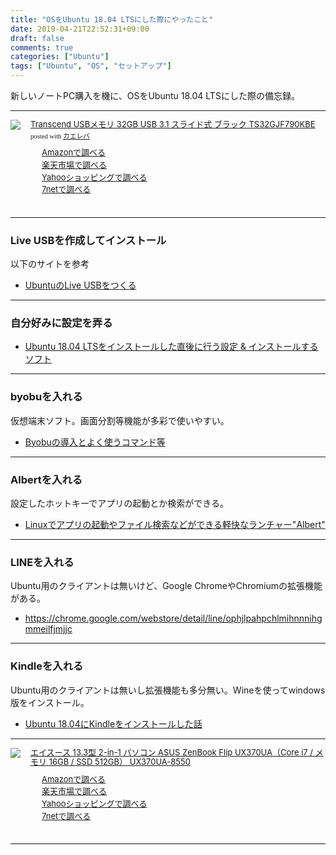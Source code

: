 ```yaml
---
title: "OSをUbuntu 18.04 LTSにした際にやったこと"
date: 2019-04-21T22:52:31+09:00
draft: false
comments: true
categories: ["Ubuntu"]
tags: ["Ubuntu", "OS", "セットアップ"]
---
```


新しいノートPC購入を機に、OSをUbuntu 18.04 LTSにした際の備忘録。

 <!--more-->

---

<div class="kaerebalink-box" style="text-align:left;padding-bottom:20px;font-size:small;zoom: 1;overflow: hidden;">
    <div class="kaerebalink-image" style="float:left;margin:0 15px 10px 0;"><a
            href="//af.moshimo.com/af/c/click?a_id=1414800&amp;p_id=170&amp;pc_id=185&amp;pl_id=4062&amp;url=https%3A%2F%2Fwww.amazon.co.jp%2FTranscend-USB%25E3%2583%25A1%25E3%2583%25A2%25E3%2583%25AA-%25E3%2582%25B9%25E3%2583%25A9%25E3%2582%25A4%25E3%2583%2589%25E5%25BC%258F-TS32GJF790KBE-%25E3%2580%2590Amazon-co-jp%25E9%2599%2590%25E5%25AE%259A%25E3%2583%2591%25E3%2583%2583%25E3%2582%25B1%25E3%2583%25BC%25E3%2582%25B8%25E3%2580%2591%2Fdp%2FB07MJBR35G"
            target="_blank" rel="nofollow"><img
                src="https://images-fe.ssl-images-amazon.com/images/I/31hxxUk5nuL._SL160_.jpg"
                style="border: none;" /></a><img
            src="//i.moshimo.com/af/i/impression?a_id=1414800&amp;p_id=170&amp;pc_id=185&amp;pl_id=4062" width="1" height="1"
            style="border:none;"></div>
    <div class="kaerebalink-info" style="line-height:120%;zoom: 1;overflow: hidden;">
        <div class="kaerebalink-name" style="margin-bottom:10px;line-height:120%"><a
                href="//af.moshimo.com/af/c/click?a_id=1414800&amp;p_id=170&amp;pc_id=185&amp;pl_id=4062&amp;url=https%3A%2F%2Fwww.amazon.co.jp%2FTranscend-USB%25E3%2583%25A1%25E3%2583%25A2%25E3%2583%25AA-%25E3%2582%25B9%25E3%2583%25A9%25E3%2582%25A4%25E3%2583%2589%25E5%25BC%258F-TS32GJF790KBE-%25E3%2580%2590Amazon-co-jp%25E9%2599%2590%25E5%25AE%259A%25E3%2583%2591%25E3%2583%2583%25E3%2582%25B1%25E3%2583%25BC%25E3%2582%25B8%25E3%2580%2591%2Fdp%2FB07MJBR35G"
                target="_blank" rel="nofollow">Transcend USBメモリ 32GB USB 3.1 スライド式 ブラック TS32GJF790KBE</a><img
                src="//i.moshimo.com/af/i/impression?a_id=1414800&amp;p_id=170&amp;pc_id=185&amp;pl_id=4062" width="1" height="1"
                style="border:none;">
            <div class="kaerebalink-powered-date"
                style="font-size:8pt;margin-top:5px;font-family:verdana;line-height:120%">posted with <a
                    href="https://kaereba.com" rel="nofollow" target="_blank">カエレバ</a></div>
        </div>
        <div class="kaerebalink-detail" style="margin-bottom:5px;"></div>
        <div class="kaerebalink-link1" style="margin-top:10px;">
            <div class="shoplinkamazon"
                style="margin-right:5px;background: url('//img.yomereba.com/tam_k_01.gif') 0 0 no-repeat;padding: 2px 0 2px 18px;white-space: nowrap;">
                <a href="//af.moshimo.com/af/c/click?a_id=1414800&p_id=170&pc_id=185&pl_id=4062&s_v=b5Rz2P0601xu&url=https%3A%2F%2Fwww.amazon.co.jp%2Fgp%2Fsearch%3Fkeywords%3Dusb%25E3%2583%25A1%25E3%2583%25A2%25E3%2583%25AA%26__mk_ja_JP%3D%25E3%2582%25AB%25E3%2582%25BF%25E3%2582%25AB%25E3%2583%258A"
                    target="_blank" rel="nofollow">Amazonで調べる</a><img
                    src="//i.moshimo.com/af/i/impression?a_id=1414800&p_id=170&pc_id=185&pl_id=4062" width="1"
                    height="1" style="border:none;"></div>
            <div class="shoplinkrakuten"
                style="margin-right:5px;background: url('//img.yomereba.com/tam_k_01.gif') 0 -50px no-repeat;padding: 2px 0 2px 18px;white-space: nowrap;">
                <a href="//af.moshimo.com/af/c/click?a_id=1414727&p_id=54&pc_id=54&pl_id=616&s_v=b5Rz2P0601xu&url=https%3A%2F%2Fsearch.rakuten.co.jp%2Fsearch%2Fmall%2Fusb%25E3%2583%25A1%25E3%2583%25A2%25E3%2583%25AA%2F-%2Ff.1-p.1-s.1-sf.0-st.A-v.2%3Fx%3D0"
                    target="_blank" rel="nofollow">楽天市場で調べる</a><img
                    src="//i.moshimo.com/af/i/impression?a_id=1414727&p_id=54&pc_id=54&pl_id=616" width="1" height="1"
                    style="border:none;"></div>
            <div class="shoplinkyahoo"
                style="margin-right:5px;background: url('//img.yomereba.com/tam_k_01.gif') 0 -150px no-repeat;padding: 2px 0 2px 18px;white-space: nowrap;">
                <a href="//af.moshimo.com/af/c/click?a_id=1418766&p_id=1225&pc_id=1925&pl_id=18502&s_v=b5Rz2P0601xu&url=http%3A%2F%2Fsearch.shopping.yahoo.co.jp%2Fsearch%3Fp%3Dusb%25E3%2583%25A1%25E3%2583%25A2%25E3%2583%25AA"
                    target="_blank" rel="nofollow">Yahooショッピングで調べる</a><img
                    src="//i.moshimo.com/af/i/impression?a_id=1418766&p_id=1225&pc_id=1925&pl_id=18502" width="1"
                    height="1" style="border:none;"></div>
            <div class="shoplinkseven"
                style="margin-right:5px;background: url('//img.yomereba.com/tam_k_01.gif') 0 -100px no-repeat;padding: 2px 0 2px 18px;white-space: nowrap;">
                <a href="//af.moshimo.com/af/c/click?a_id=1414728&p_id=932&pc_id=1188&pl_id=12456&s_v=b5Rz2P0601xu&url=http%3A%2F%2F7net.omni7.jp%2Fsearch%2F%3Fkeyword%3Dusb%25E3%2583%25A1%25E3%2583%25A2%25E3%2583%25AA%26searchKeywordFlg%3D1"
                    target="_blank"
                    rel="nofollow"><img src="//i.moshimo.com/af/i/impression?a_id=1414728&p_id=932&pc_id=1188&pl_id=12456" width="1" height="1" style="border:none;">7netで調べる
                        </a> </div> </div> </div> <div class="booklink-footer" style="clear: left"></div>
        </div>

---

### Live USBを作成してインストール

以下のサイトを参考

 - [UbuntuのLive USBをつくる](https://blog.mktia.com/how-to-make-ubuntu-live-usb/)

---

### 自分好みに設定を弄る

 - [Ubuntu 18.04 LTSをインストールした直後に行う設定 & インストールするソフト](https://sicklylife.jp/ubuntu/1804/settings.html)

---

### byobuを入れる

仮想端末ソフト。画面分割等機能が多彩で使いやすい。

 - [Byobuの導入とよく使うコマンド等](https://www.ted027.com/post/byobu)

---

### Albertを入れる

設定したホットキーでアプリの起動とか検索ができる。

 - [Linuxでアプリの起動やファイル検索などができる軽快なランチャー"Albert"](http://ich.hatenadiary.com/entry/launcher_on_ubuntu)

---

### LINEを入れる

Ubuntu用のクライアントは無いけど、Google ChromeやChromiumの拡張機能がある。

 - https://chrome.google.com/webstore/detail/line/ophjlpahpchlmihnnnihgmmeilfjmjjc

---

### Kindleを入れる

Ubuntu用のクライアントは無いし拡張機能も多分無い。Wineを使ってwindows版をインストール。

 - [Ubuntu 18.04にKindleをインストールした話](https://www.ted027.com/post/ubuntu-kindle)

---

<div class="kaerebalink-box" style="text-align:left;padding-bottom:20px;font-size:small;zoom: 1;overflow: hidden;">
    <div class="kaerebalink-image" style="float:left;margin:0 15px 10px 0;"><a
            href="//af.moshimo.com/af/c/click?a_id=1414800&amp;p_id=170&amp;pc_id=185&amp;pl_id=4062&amp;url=https%3A%2F%2Fwww.amazon.co.jp%2F%25E3%2582%25A8%25E3%2582%25A4%25E3%2582%25B9%25E3%2583%25BC%25E3%2582%25B9-ZenBook-UX370UA%25EF%25BC%2588Core-512GB%25EF%25BC%2589-UX370UA-8550%2Fdp%2FB07DWXRNGF"
            target="_blank" rel="nofollow"><img
                src="https://images-fe.ssl-images-amazon.com/images/I/41paXPb2T%2BL._SL160_.jpg"
                style="border: none;" /></a><img
            src="//i.moshimo.com/af/i/impression?a_id=1414800&amp;p_id=170&amp;pc_id=185&amp;pl_id=4062" width="1" height="1"
            style="border:none;"></div>
    <div class="kaerebalink-info" style="line-height:120%;zoom: 1;overflow: hidden;">
        <div class="kaerebalink-name" style="margin-bottom:10px;line-height:120%"><a
                href="//af.moshimo.com/af/c/click?a_id=1414800&amp;p_id=170&amp;pc_id=185&amp;pl_id=4062&amp;url=https%3A%2F%2Fwww.amazon.co.jp%2F%25E3%2582%25A8%25E3%2582%25A4%25E3%2582%25B9%25E3%2583%25BC%25E3%2582%25B9-ZenBook-UX370UA%25EF%25BC%2588Core-512GB%25EF%25BC%2589-UX370UA-8550%2Fdp%2FB07DWXRNGF"
                target="_blank" rel="nofollow">エイスース 13.3型 2-in-1 パソコン ASUS ZenBook Flip UX370UA（Core i7 / メモリ 16GB / SSD
                512GB） UX370UA-8550</a><img
                src="//i.moshimo.com/af/i/impression?a_id=1414800&amp;p_id=170&amp;pc_id=185&amp;pl_id=4062" width="1" height="1"
                style="border:none;">
        </div>
        <div class="kaerebalink-detail" style="margin-bottom:5px;"></div>
        <div class="kaerebalink-link1" style="margin-top:10px;">
            <div class="shoplinkamazon"
                style="margin-right:5px;background: url('//img.yomereba.com/tam_k_01.gif') 0 0 no-repeat;padding: 2px 0 2px 18px;white-space: nowrap;">
                <a href="//af.moshimo.com/af/c/click?a_id=1414800&p_id=170&pc_id=185&pl_id=4062&s_v=b5Rz2P0601xu&url=https%3A%2F%2Fwww.amazon.co.jp%2Fgp%2Fsearch%3Fkeywords%3D%25E3%2583%258E%25E3%2583%25BC%25E3%2583%2588%25E3%2583%2591%25E3%2582%25BD%25E3%2582%25B3%25E3%2583%25B3%2520SSD%2520512GB%252016GB%2520core%2520i7%26__mk_ja_JP%3D%25E3%2582%25AB%25E3%2582%25BF%25E3%2582%25AB%25E3%2583%258A"
                    target="_blank" rel="nofollow">Amazonで調べる</a><img
                    src="//i.moshimo.com/af/i/impression?a_id=1414800&p_id=170&pc_id=185&pl_id=4062" width="1"
                    height="1" style="border:none;"></div>
            <div class="shoplinkrakuten"
                style="margin-right:5px;background: url('//img.yomereba.com/tam_k_01.gif') 0 -50px no-repeat;padding: 2px 0 2px 18px;white-space: nowrap;">
                <a href="//af.moshimo.com/af/c/click?a_id=1414727&p_id=54&pc_id=54&pl_id=616&s_v=b5Rz2P0601xu&url=https%3A%2F%2Fsearch.rakuten.co.jp%2Fsearch%2Fmall%2F%25E3%2583%258E%25E3%2583%25BC%25E3%2583%2588%25E3%2583%2591%25E3%2582%25BD%25E3%2582%25B3%25E3%2583%25B3%2520SSD%2520512GB%252016GB%2520core%2520i7%2F-%2Ff.1-p.1-s.1-sf.0-st.A-v.2%3Fx%3D0"
                    target="_blank" rel="nofollow">楽天市場で調べる</a><img
                    src="//i.moshimo.com/af/i/impression?a_id=1414727&p_id=54&pc_id=54&pl_id=616" width="1" height="1"
                    style="border:none;"></div>
            <div class="shoplinkyahoo"
                style="margin-right:5px;background: url('//img.yomereba.com/tam_k_01.gif') 0 -150px no-repeat;padding: 2px 0 2px 18px;white-space: nowrap;">
                <a href="//af.moshimo.com/af/c/click?a_id=1418766&p_id=1225&pc_id=1925&pl_id=18502&s_v=b5Rz2P0601xu&url=http%3A%2F%2Fsearch.shopping.yahoo.co.jp%2Fsearch%3Fp%3D%25E3%2583%258E%25E3%2583%25BC%25E3%2583%2588%25E3%2583%2591%25E3%2582%25BD%25E3%2582%25B3%25E3%2583%25B3%2520SSD%2520512GB%252016GB%2520core%2520i7"
                    target="_blank" rel="nofollow">Yahooショッピングで調べる</a><img
                    src="//i.moshimo.com/af/i/impression?a_id=1418766&p_id=1225&pc_id=1925&pl_id=18502" width="1"
                    height="1" style="border:none;"></div>
            <div class="shoplinkseven"
                style="margin-right:5px;background: url('//img.yomereba.com/tam_k_01.gif') 0 -100px no-repeat;padding: 2px 0 2px 18px;white-space: nowrap;">
                <a href="//af.moshimo.com/af/c/click?a_id=1414728&p_id=932&pc_id=1188&pl_id=12456&s_v=b5Rz2P0601xu&url=http%3A%2F%2F7net.omni7.jp%2Fsearch%2F%3Fkeyword%3D%25E3%2583%258E%25E3%2583%25BC%25E3%2583%2588%25E3%2583%2591%25E3%2582%25BD%25E3%2582%25B3%25E3%2583%25B3%2520SSD%2520512GB%252016GB%2520core%2520i7%26searchKeywordFlg%3D1"
                    target="_blank"
                    rel="nofollow"><img src="//i.moshimo.com/af/i/impression?a_id=1414728&p_id=932&pc_id=1188&pl_id=12456" width="1" height="1" style="border:none;">7netで調べる
                        </a> </div> </div> </div> <div class="booklink-footer" style="clear: left"></div>
        </div>

---